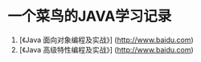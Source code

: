 # 一个菜鸟的JAVA学习记录
1. [《Java 面向对象编程及实战》] (http://www.baidu.com)
2. [《Java 高级特性编程及实战》] (http://www.baidu.com)
